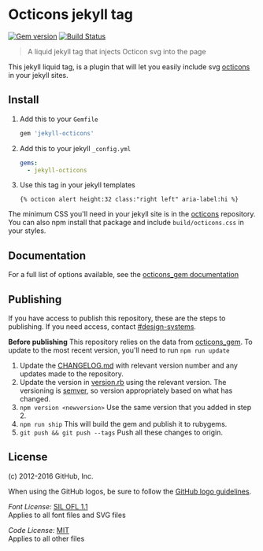 # Octicons jekyll tag

[![Gem version](https://img.shields.io/gem/v/jekyll-octicons.svg)](https://rubygems.org/gems/jekyll-octicons)
[![Build Status](https://travis-ci.org/primer/jekyll-octicons.svg?branch=master)](https://travis-ci.org/primer/jekyll-octicons)

> A liquid jekyll tag that injects Octicon svg into the page

This jekyll liquid tag, is a plugin that will let you easily include svg [octicons][octicons] in your jekyll sites.

## Install

1. Add this to your `Gemfile`

    ```rb
    gem 'jekyll-octicons'
    ```

2. Add this to your jekyll `_config.yml`

    ```yml
    gems:
      - jekyll-octicons
    ```

3. Use this tag in your jekyll templates

    ```
    {% octicon alert height:32 class:"right left" aria-label:hi %}
    ```

The minimum CSS you'll need in your jekyll site is in the [octicons][octicons] repository. You can also npm install that package and include `build/octicons.css` in your styles.

## Documentation

For a full list of options available, see the [octicons_gem documentation](https://github.com/primer/octicons_gem#documentation)

## Publishing

If you have access to publish this repository, these are the steps to publishing. If you need access, contact [#design-systems](https://github.slack.com/archives/design-systems).

**Before publishing** This repository relies on the data from [octicons_gem](https://github.com/primer/octicons_gem). To update to the most recent version, you'll need to run `npm run update`

1. Update the [CHANGELOG.md](./CHANGELOG.md) with relevant version number and any updates made to the repository.
2. Update the version in [version.rb](https://github.com/primer/jekyll-octicons/blob/master/lib/jekyll-octicons/version.rb) using the relevant version. The versioning is [semver](http://semver.org/), so version appropriately based on what has changed.
3. `npm version <newversion>` Use the same version that you added in step 2.
4. `npm run ship` This will build the gem and publish it to rubygems.
5. `git push && git push --tags` Push all these changes to origin.

## License

(c) 2012-2016 GitHub, Inc.

When using the GitHub logos, be sure to follow the [GitHub logo guidelines](https://github.com/logos).

_Font License:_ [SIL OFL 1.1](http://scripts.sil.org/OFL)  
Applies to all font files and SVG files

_Code License:_ [MIT](./LICENSE)  
Applies to all other files

[octicons]: https://github.com/primer/octicons
[octicons-docs]: https://octicons.github.com/
